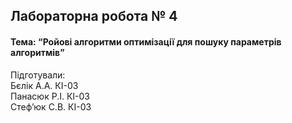 ## Лабораторна робота № 4
####  Тема: “Ройові алгоритми оптимізації для пошуку параметрів алгоритмів”
  Підготували:  
Бєлік А.А. КІ-03  
Панасюк Р.І. КІ-03  
Стеф’юк С.В. КІ-03
